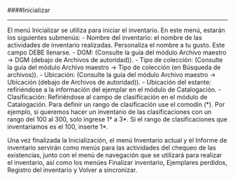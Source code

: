 ####Inicializar
<hr>
El menú Inicializar se utiliza para iniciar el inventario. En este menú, estarán los siguientes submenús:
- Nombre del inventario: el nombre de las actividades de inventario realizadas. Personaliza el nombre a tu gusto. Este campo DEBE llenarse.
- DGM: (Consulte la guía del módulo Archivo maestro -> DGM (debajo de Archivos de autoridad)).
- Tipo de colección: (Consulte la guía del módulo Archivo maestro -> Tipo de colección (en Búsqueda de archivos)).
- Ubicación: (Consulte la guía del módulo Archivo maestro -> Ubicación (debajo de Archivos de autoridad)).
- Ubicación del estante: refiriéndose a la información del ejemplar en el módulo de Catalogación.
- Clasificación: Refiriéndose al campo de clasificación en el módulo de Catalogación. Para definir un rango de clasificación use el comodín (*). Por ejemplo, si queremos hacer un inventario de las clasificaciones con un rango del 100 al 300, solo ingrese 1* a 3*. Si el rango de clasificaciones que inventariamos es el 100, inserte 1*.

Una vez finalizada la Inicialización, el menú Inventario actual y el Informe de inventario servirán como menús para las actividades del chequeo de las existencias, junto con el menú de navegación que se utilizará para realizar el inventario, así como los menúes Finalizar inventario, Ejemplares perdidos, Registro del inventario y Volver a sincronizar.